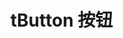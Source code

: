 # tButton 按钮

<button-demo></button-demo>


<script>
   import buttonDemo from '/docs/components/buttonDemo.vue';
</script>